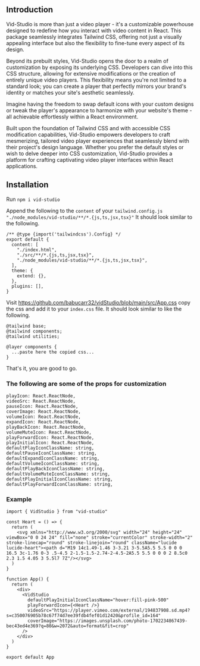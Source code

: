 ## Introduction
Vid-Studio is more than just a video player - it's a customizable powerhouse designed to redefine how you interact with video content in React. This package seamlessly integrates Tailwind CSS, offering not just a visually appealing interface but also the flexibility to fine-tune every aspect of its design.

Beyond its prebuilt styles, Vid-Studio opens the door to a realm of customization by exposing its underlying CSS. Developers can dive into this CSS structure, allowing for extensive modifications or the creation of entirely unique video players. This flexibility means you're not limited to a standard look; you can create a player that perfectly mirrors your brand's identity or matches your site's aesthetic seamlessly.

Imagine having the freedom to swap default icons with your custom designs or tweak the player's appearance to harmonize with your website's theme - all achievable effortlessly within a React environment.

Built upon the foundation of Tailwind CSS and with accessible CSS modification capabilities, Vid-Studio empowers developers to craft mesmerizing, tailored video player experiences that seamlessly blend with their project's design language. Whether you prefer the default styles or wish to delve deeper into CSS customization, Vid-Studio provides a platform for crafting captivating video player interfaces within React applications.

## Installation
Run `npm i vid-studio`

Append the following to the `content` of your `tailwind.config.js`
`"./node_modules/vid-studio/**/*.{js,ts,jsx,tsx}"`
It should look similar to the following.
```
/** @type {import('tailwindcss').Config} */
export default {
  content: [
    "./index.html",
    "./src/**/*.{js,ts,jsx,tsx}",
    "./node_modules/vid-studio/**/*.{js,ts,jsx,tsx}",
  ],
  theme: {
    extend: {},
  },
  plugins: [],
}
```

Visit https://github.com/babucarr32/vidStudio/blob/main/src/App.css copy the css and add it to your `index.css` file.
It should look similar to like the following.
```
@tailwind base;
@tailwind components;
@tailwind utilities;

@layer components {
  ...paste here the copied css...
}
```
That's it, you are good to go.

### The following are some of the props for customization 
```
playIcon: React.ReactNode,
videoSrc: React.ReactNode,
pauseIcon: React.ReactNode,
coverImage: React.ReactNode,
volumeIcon: React.ReactNode,
expandIcon: React.ReactNode,
playBackIcon: React.ReactNode,
volumeMuteIcon: React.ReactNode,
playForwardIcon: React.ReactNode,
playInitialIcon: React.ReactNode,
defaultPlayIconClassName: string,
defaultPauseIconClassName: string,
defaultExpandIconClassName: string,
defaultVolumeIconClassName: string,
defaultPlayBackIconClassName: string,
defaultVolumeMuteIconClassName: string,
defaultPlayInitialIconClassName: string,
defaultPlayForwardIconClassName: string,
```

### Example
```
import { VidStudio } from "vid-studio"

const Heart = () => {
  return (
    <svg xmlns="http://www.w3.org/2000/svg" width="24" height="24" viewBox="0 0 24 24" fill="none" stroke="currentColor" stroke-width="2" stroke-linecap="round" stroke-linejoin="round" className="lucide lucide-heart"><path d="M19 14c1.49-1.46 3-3.21 3-5.5A5.5 5.5 0 0 0 16.5 3c-1.76 0-3 .5-4.5 2-1.5-1.5-2.74-2-4.5-2A5.5 5.5 0 0 0 2 8.5c0 2.3 1.5 4.05 3 5.5l7 7Z"/></svg>
  )
}

function App() {
  return (
    <div>
      <VidStudio
        defaultPlayInitialIconClassName="hover:fill-pink-500"
        playForwardIcon={<Heart />}
        videoSrc="https://player.vimeo.com/external/194837908.sd.mp4?s=c350076905b78c67f74d7ee39fdb4fef01d12420&profile_id=164"
        coverImage="https://images.unsplash.com/photo-1702234867439-bec43ed4e369?q=80&w=2072&auto=format&fit=crop"
      />
    </div>
  )
}

export default App
```